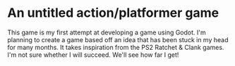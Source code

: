 # An untitled action/platformer game

This game is my first attempt at developing a game using Godot. I'm planning to create a game based off an idea that has been stuck in my head for many months. It takes inspiration from the PS2 Ratchet & Clank games. I'm not sure whether I will succeed. We'll see how far I get!